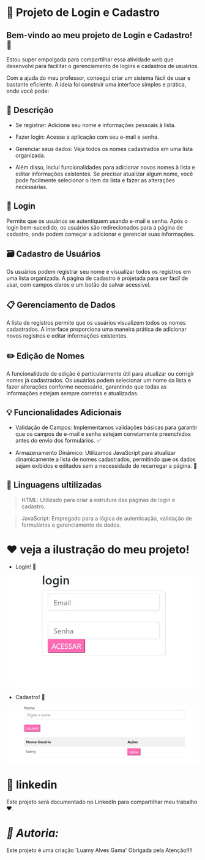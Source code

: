# 🚀 Projeto de Login e Cadastro

## Bem-vindo ao meu projeto de Login e Cadastro! 🌟

 Estou super empolgada para compartilhar essa atividade web que desenvolvi para facilitar o gerenciamento de logins e cadastros de usuários.

Com a ajuda do meu professor, consegui criar um sistema fácil de usar e bastante eficiente. A ideia foi construir uma interface simples e prática, onde você pode:

## 📝 Descrição

* Se registrar: Adicione seu nome e informações pessoais à lista.

* Fazer login: Acesse a aplicação com seu e-mail e senha.

* Gerenciar seus dados: Veja todos os nomes cadastrados em uma lista organizada.

* Além disso, incluí funcionalidades para adicionar novos nomes à lista e editar informações existentes. Se precisar atualizar algum nome, você pode facilmente selecionar o item da lista e fazer as alterações necessárias.

## 🔑 Login

Permite que os usuários se autentiquem usando e-mail e senha. Após o login bem-sucedido, os usuários são redirecionados para a página de cadastro, onde podem começar a adicionar e gerenciar suas informações.

## 🗃️ Cadastro de Usuários

Os usuários podem registrar seu nome e visualizar todos os registros em uma lista organizada. A página de cadastro é projetada para ser fácil de usar, com campos claros e um botão de salvar acessível.

## 📋 Gerenciamento de Dados

A lista de registros permite que os usuários visualizem todos os nomes cadastrados. A interface proporciona uma maneira prática de adicionar novos registros e editar informações existentes.

## ✏️ Edição de Nomes

A funcionalidade de edição é particularmente útil para atualizar ou corrigir nomes já cadastrados. Os usuários podem selecionar um nome da lista e fazer alterações conforme necessário, garantindo que todas as informações estejam sempre corretas e atualizadas.

## 💡 Funcionalidades Adicionais

* Validação de Campos: Implementamos validações básicas para garantir que os campos de e-mail e senha estejam corretamente preenchidos antes do envio dos formulários. ✅

* Armazenamento Dinâmico: Utilizamos JavaScript para atualizar dinamicamente a lista de nomes cadastrados, permitindo que os dados sejam exibidos e editados sem a necessidade de recarregar a página. 🔄

## 🧩 Linguagens ultilizadas

> HTML: Utilizado para criar a estrutura das páginas de login e cadastro. 

> JavaScript: Empregado para a lógica de autenticação, validação de formulários e gerenciamento de dados. 

# ❤️ veja a ilustração do meu projeto!

* Login! 🌟

![login-cad](img/login.png)

* Cadastro! 🌟

![login-cad](img/cads.png)

# 🎉 linkedin

Este projeto será documentado no LinkedIn para compartilhar meu trabalho ❤️.

# *📝 Autoria:*

Este projeto é uma criação 'Luamy Alves Gama' Obrigada pela Atenção!!!!